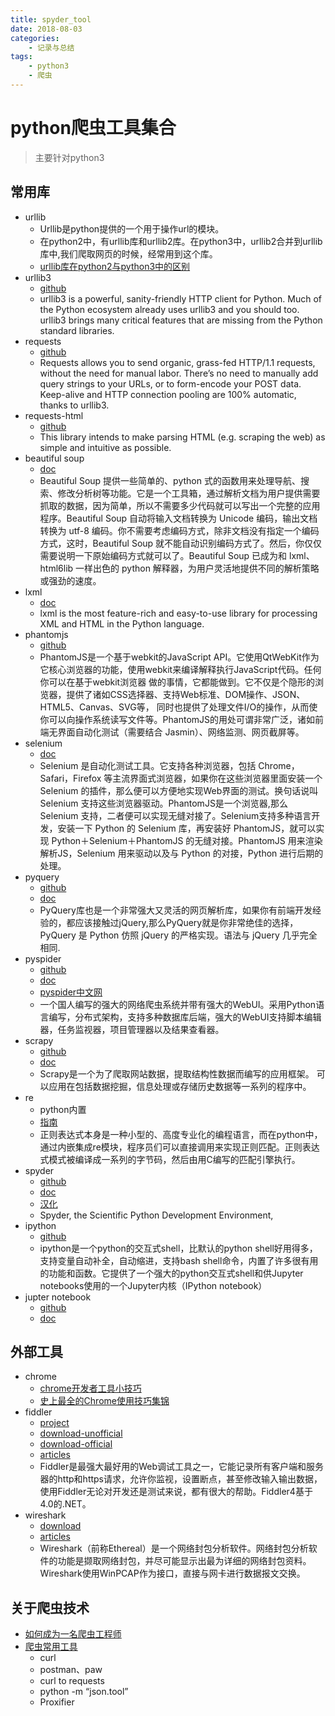 ```yaml
---
title: spyder_tool
date: 2018-08-03
categories: 
    - 记录与总结
tags:
    - python3
    - 爬虫
---
```


# python爬虫工具集合 #

> 主要针对python3

## 常用库 ##

* urllib
    - Urllib是python提供的一个用于操作url的模块。
    - 在python2中，有urllib库和urllib2库。在python3中，urllib2合并到urllib库中,我们爬取网页的时候，经常用到这个库。
    - [urllib库在python2与python3中的区别](https://blog.csdn.net/moll_77/article/details/78581817)
* urllib3
    - [github](https://github.com/urllib3/urllib3)
    - urllib3 is a powerful, sanity-friendly HTTP client for Python. Much of the Python ecosystem already uses urllib3 and you should too. urllib3 brings many critical features that are missing from the Python standard libraries.
* requests
    - [github](https://github.com/requests/requests/)
    - Requests allows you to send organic, grass-fed HTTP/1.1 requests, without the need for manual labor. There’s no need to manually add query strings to your URLs, or to form-encode your POST data. Keep-alive and HTTP connection pooling are 100% automatic, thanks to urllib3.
* requests-html
    - [github](https://github.com/kennethreitz/requests-html)
    - This library intends to make parsing HTML (e.g. scraping the web) as simple and intuitive as possible.
* beautiful soup
    - [doc](https://www.crummy.com/software/BeautifulSoup/bs4/doc/##)
    - Beautiful Soup 提供一些简单的、python 式的函数用来处理导航、搜索、修改分析树等功能。它是一个工具箱，通过解析文档为用户提供需要抓取的数据，因为简单，所以不需要多少代码就可以写出一个完整的应用程序。Beautiful Soup 自动将输入文档转换为 Unicode 编码，输出文档转换为 utf-8 编码。你不需要考虑编码方式，除非文档没有指定一个编码方式，这时，Beautiful Soup 就不能自动识别编码方式了。然后，你仅仅需要说明一下原始编码方式就可以了。Beautiful Soup 已成为和 lxml、html6lib 一样出色的 python 解释器，为用户灵活地提供不同的解析策略或强劲的速度。
* lxml
    - [doc](https://lxml.de/)
    - lxml is the most feature-rich and easy-to-use library for processing XML and HTML in the Python language.
* phantomjs
    - [github](https://github.com/ariya/phantomjs)
    - PhantomJS是一个基于webkit的JavaScript API。它使用QtWebKit作为它核心浏览器的功能，使用webkit来编译解释执行JavaScript代码。任何你可以在基于webkit浏览器 做的事情，它都能做到。它不仅是个隐形的浏览器，提供了诸如CSS选择器、支持Web标准、DOM操作、JSON、HTML5、Canvas、SVG等， 同时也提供了处理文件I/O的操作，从而使你可以向操作系统读写文件等。PhantomJS的用处可谓非常广泛，诸如前端无界面自动化测试（需要结合 Jasmin）、网络监测、网页截屏等。
* selenium
    - [doc](https://selenium-python.readthedocs.io/index.html)
    - Selenium 是自动化测试工具。它支持各种浏览器，包括 Chrome，Safari，Firefox 等主流界面式浏览器，如果你在这些浏览器里面安装一个 Selenium 的插件，那么便可以方便地实现Web界面的测试。换句话说叫 Selenium 支持这些浏览器驱动。PhantomJS是一个浏览器,那么 Selenium 支持，二者便可以实现无缝对接了。Selenium支持多种语言开发，安装一下 Python 的 Selenium 库，再安装好 PhantomJS，就可以实现 Python＋Selenium＋PhantomJS 的无缝对接。PhantomJS 用来渲染解析JS，Selenium 用来驱动以及与 Python 的对接，Python 进行后期的处理。
* pyquery
    - [github](https://github.com/gawel/pyquery/)
    - [doc](https://pyquery.readthedocs.io/en/latest/)
    - PyQuery库也是一个非常强大又灵活的网页解析库，如果你有前端开发经验的，都应该接触过jQuery,那么PyQuery就是你非常绝佳的选择，PyQuery 是 Python 仿照 jQuery 的严格实现。语法与 jQuery 几乎完全相同.
* pyspider
    - [github](https://github.com/binux/pyspider)
    - [doc](http://docs.pyspider.org/en/latest/)
    - [pyspider中文网](http://www.pyspider.cn/)
    - 一个国人编写的强大的网络爬虫系统并带有强大的WebUI。采用Python语言编写，分布式架构，支持多种数据库后端，强大的WebUI支持脚本编辑器，任务监视器，项目管理器以及结果查看器。
* scrapy
    - [github](https://github.com/scrapy/scrapy)
    - [doc](https://scrapy-chs.readthedocs.io/zh_CN/latest/index.html)
    - Scrapy是一个为了爬取网站数据，提取结构性数据而编写的应用框架。 可以应用在包括数据挖掘，信息处理或存储历史数据等一系列的程序中。
* re
    - python内置
    - [指南](https://www.cnblogs.com/huxi/archive/2010/07/04/1771073.html)
    - 正则表达式本身是一种小型的、高度专业化的编程语言，而在python中，通过内嵌集成re模块，程序员们可以直接调用来实现正则匹配。正则表达式模式被编译成一系列的字节码，然后由用C编写的匹配引擎执行。
* spyder
    - [github](https://github.com/spyder-ide/spyder)
    - [doc](https://docs.spyder-ide.org/)
    - [汉化](https://github.com/kingmo888/Spyder_Simplified_Chinese)
    - Spyder, the Scientific Python Development Environment,
* ipython
    - [github](https://github.com/ipython/ipython)
    - ipython是一个python的交互式shell，比默认的python shell好用得多，支持变量自动补全，自动缩进，支持bash shell命令，内置了许多很有用的功能和函数。它提供了一个强大的python交互式shell和供Jupyter notebooks使用的一个Jupyter内核（IPython notebook）
* jupter notebook
    - [github](https://github.com/jupyter)
    - [doc](https://jupyter.readthedocs.io/en/latest/index.html)

## 外部工具 ##

* chrome
    - [chrome开发者工具小技巧](https://coolshell.cn/articles/17634.html)
    * [史上最全的Chrome使用技巧集锦](http://www.codeceo.com/article/chrome-usage-most-useful.html)
* fiddler
    - [project]()
    - [download-unofficial](https://pc.qq.com/detail/10/detail_3330.html)
    - [download-official](https://telerik-fiddler.s3.amazonaws.com/fiddler/FiddlerSetup.exe)
    - [articles](https://www.cnblogs.com/miantest/p/7289694.html)
    - Fiddler是最强大最好用的Web调试工具之一，它能记录所有客户端和服务器的http和https请求，允许你监视，设置断点，甚至修改输入输出数据，使用Fiddler无论对开发还是测试来说，都有很大的帮助。Fiddler4基于4.0的.NET。
* wireshark
    - [download](https://www.wireshark.org/download.html)
    - [articles](https://www.cnblogs.com/dragonir/p/6219541.html)
    - Wireshark（前称Ethereal）是一个网络封包分析软件。网络封包分析软件的功能是撷取网络封包，并尽可能显示出最为详细的网络封包资料。Wireshark使用WinPCAP作为接口，直接与网卡进行数据报文交换。

## 关于爬虫技术 ##

* [如何成为一名爬虫工程师](https://www.kawabangga.com/posts/2277)
* [爬虫常用工具](https://www.kawabangga.com/posts/2365)
    - curl
    - postman、paw
    - curl to requests
    - python -m “json.tool”
    - Proxifier